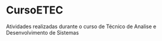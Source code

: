 # CursoETEC
Atividades realizadas durante o curso de Técnico de Analise e Desenvolvimento de Sistemas
